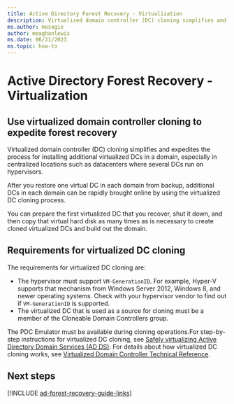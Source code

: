 ```yaml
---
title: Active Directory Forest Recovery - Virtualization  
description: Virtualized domain controller (DC) cloning simplifies and expedites the process for installing additional virtualized DCs in a domain, especially in centralized locations such as datacenters where several DCs run on hypervisors. After you restore one virtual DC in each domain from backup, additional DCs in each domain can be rapidly brought online by using the virtualized DC cloning process. You can prepare the first virtualized DC that you recover, shut it down, and then copy that virtual hard disk as many times as is necessary to create cloned virtualized DCs and build out the domain.
ms.author: mosagie
author: meaghanlewis
ms.date: 06/21/2023
ms.topic: how-to
---
```


# Active Directory Forest Recovery - Virtualization

> 

## Use virtualized domain controller cloning to expedite forest recovery

Virtualized domain controller (DC) cloning simplifies and expedites the process
for installing additional virtualized DCs in a domain, especially in centralized
locations such as datacenters where several DCs run on hypervisors.

After you restore one virtual DC in each domain from backup, additional DCs in each domain
can be rapidly brought online by using the virtualized DC cloning process.

You can prepare the first virtualized DC that you recover, shut it down, and then
copy that virtual hard disk as many times as is necessary to create cloned
virtualized DCs and build out the domain.

## Requirements for virtualized DC cloning

The requirements for virtualized DC cloning are:

- The hypervisor must support `VM-GenerationID`. For example, Hyper-V supports that mechanism from Windows Server 2012, Windows 8, and newer operating systems. Check with your hypervisor vendor to find out if `VM-GenerationID` is supported.
- The virtualized DC that is used as a source for cloning must be a member of the Cloneable Domain Controllers group.

The PDC Emulator must be available during cloning operations.For step-by-step instructions for virtualized DC cloning, see [Safely virtualizing Active Directory Domain Services (AD DS)](/windows-server/identity/ad-ds/introduction-to-active-directory-domain-services-ad-ds-virtualization-level-100). For details about how virtualized DC cloning works, see [Virtualized Domain Controller Technical Reference](/windows-server/identity/ad-ds/deploy/virtual-dc/virtualized-domain-controller-technical-reference--level-300-).

## Next steps

[!INCLUDE [ad-forest-recovery-guide-links](includes/ad-forest-recovery-guide-links.md)]
